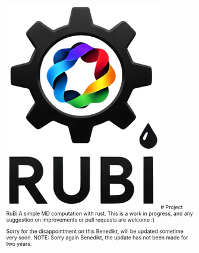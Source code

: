 ![Alt text](RuBi_logo2.png) # Project RuBi
A simple MD computation with rust.
This is a work in progress, and any suggestion on improvements or pull requests are welcome :)

Sorry for the disappointment on this Benedikt, will be updated sometime very soon.
NOTE: Sorry again Benedikt, the update has not been made for two years.
